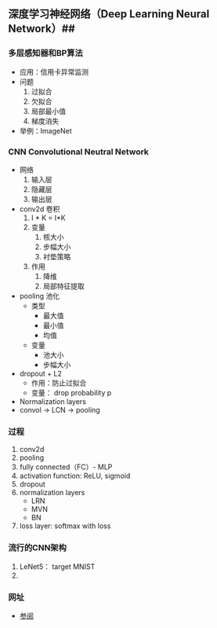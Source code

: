 ## 深度学习神经网络（Deep Learning Neural Network）##
### 多层感知器和BP算法 ###
- 应用：信用卡异常监测
- 问题
	1. 过拟合
	2. 欠拟合
	3. 局部最小值
	4. 梯度消失
- 举例：ImageNet

### CNN Convolutional Neutral Network ###
- 网络
	1. 输入层
	2. 隐藏层
	3. 输出层
- conv2d 卷积
	1. I * K = I*K
	2. 变量
		1. 核大小
		2. 步幅大小
		3. 衬垫策略
	3. 作用
		1. 降维
		2. 局部特征提取
- pooling 池化
	- 类型
		- 最大值
		- 最小值
		- 均值
	- 变量
		- 池大小
		- 步幅大小
- dropout + L2 
	- 作用：防止过拟合
	- 变量： drop probability p
- Normalization layers
- convol -> LCN -> pooling

### 过程 ###
1. conv2d
2. pooling
3. fully connected（FC）- MLP
4. activation function: ReLU, sigmoid
5. dropout
6. normalization layers
	- LRN
	- MVN
	- BN
7. loss layer: softmax with loss

### 流行的CNN架构 ###
1. LeNet5： target MNIST
2. 

### 网址 ###
- [参阅](https://ujjwalkarn.me/2016/08/11/intuitive-explanation-convnets/)

